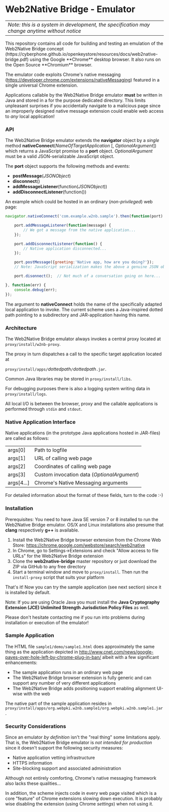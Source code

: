 # Web2Native Bridge - Emulator

<table><tr><td><i>Note: this is a system in development, the specification may change anytime without notice</i></td></tr></table>
This repository contains all code for building and testing an emulation of
the Web2Native Bridge concept
(https://cyberphone.github.io/openkeystore/resources/docs/web2native-bridge.pdf)
using the Google **Chrome** desktop browser.  It also runs on the Open Source **Chromium** browser. 

The emulator code exploits Chrome's native messaging (https://developer.chrome.com/extensions/nativeMessaging)
featured in a single universal Chrome extension.

Applications callable by the Web2Native Bridge emulator **must** be written in Java and stored in a for the purpose
dedicated directory.  This limits unpleasant surprises
if you accidentally navigate to a malicious page since
an improperly designed native message extension could enable web access to *any* local application!

### API
The Web2Native Bridge emulator extends the **navigator** object by a *single* method **nativeConnect**(*NameOfTargetApplication* [, *OptionalArgument*]) which
returns a JavaScript promise to a **port** object.  *OptionalArgument* must be a valid JSON-serializable JavaScript object.

The **port** object supports the following methods and events:
* **postMessage**(*JSONObject*)
* **disconnect**()
* **addMessageListener**(function(*JSONObject*))
* **addDisconnectListener**(function())

An example which could be hosted in an ordinary (*non-privileged*) web page:
```javascript
navigator.nativeConnect('com.example.w2nb.sample').then(function(port) {

    port.addMessageListener(function(message) {
        // We got a message from the native application...
    });

    port.addDisconnectListener(function() {
        // Native application disconnected...
    });

    port.postMessage({greeting:'Native app, how are you doing?'});
    // Note: JavaScript serialization makes the above a genuine JSON object

    port.disonnect();  // Not much of a conversation going on here...

}, function(err) {
    console.debug(err);
});
```
The argument to **nativeConnect** holds the name of the specifically adapted local application to invoke.   The current scheme uses a Java-inspired dotted path pointing to a subdirectory and JAR-application having this name.

### Architecture
The Web2Native Bridge emulator always invokes a central proxy located at <code>proxy/install/w2nb-proxy</code>.<br>

The proxy in turn dispatches a call to the specific target application located at<br><code>
proxy/install/apps/</code>*dottedpath*<code>/</code>*dottedpath*<code>.jar</code>.

Common Java libraries may be stored in <code>proxy/install/libs</code>.

For debugging purposes there is also a logging system writing data in <code>proxy/install/logs</code>.

All local I/O is between the browser, proxy and the callable applications
is performed through <code>stdin</code> and <code>stdout</code>.

### Native Application Interface
Native applications (in the prototype Java applications hosted in JAR-files) are called as follows:
<table>
<tr><td>args[0]</td><td>Path to logfile</td></tr>
<tr><td>args[1]</td><td>URL of calling web page</td></tr>
<tr><td>args[2]</td><td>Coordinates of calling web page</td></tr>
<tr><td>args[3]</td><td>Custom invocation data (<i>OptionalArgument</i>)</td></tr>
<tr><td>args[4...]</td><td>Chrome's Native Messaging arguments</td></tr>
</table>
For detailed information about the format of these fields, turn to the code :-)

### Installation
Prerequisites: You need to have Java SE version 7 or 8 installed to run the Web2Native Bridge emulator. OS/X and Linux
installations also presume that **clang** respectively **g++** is available.

1. Install the Web2Native Bridge browser extension from the Chrome Web Store:
https://chrome.google.com/webstore/search/web2native
2. In Chrome, go to Settings->Extensions and check "Allow access to file URLs" for the Web2Native Bridge extension
3. Clone the **web2native-bridge** master repository or just download the ZIP via GitHub to any free directory
4. Start a terminal window and move to <code>proxy/install</code>. Then run the <code>install-proxy</code> script that suits your platform

That's it!  Now you can try the sample application (see next section) since it is installed by default.

Note: If you are using Oracle Java you must install the **Java Cryptography Extension (JCE) Unlimited Strength Jurisdiction Policy Files** as well.

Please don't hesitate contacting me if you run into problems during installation or execution of the emulator!

### Sample Application
The HTML file <code>sample1/demo/sample1.html</code> does approximately
the same thing as the application depicted in
http://www.cnet.com/news/google-paves-over-hole-left-by-chrome-plug-in-ban/
albeit with a few significant enhancements:
* The sample application runs in an ordinary web page
* The Web2Native Bridge browser extension is fully generic and can support any number of very different applications
* The Web2Native Bridge adds positioning support enabling alignment UI-wise with the web  

The native part of the sample application resides in <code>proxy/install/apps/org.webpki.w2nb.sample1/org.webpki.w2nb.sample1.jar</code>.

### Security Considerations
Since an emulator *by definition* isn't the "real thing" some limitations apply. That is, the Web2Native Bridge
emulator is *not intended for production* since it doesn't support the following security measures:
* Native application vetting infrastructure
* HTTPS information
* Site-blocking support and associated administration
 
Although not entirely comforting, Chrome's native messaging framework also lacks these qualities...

In addition, the scheme injects code in every web page visited which is a core "feature" of Chrome extensions
slowing down execution.  It is probably wise disabling the extension (using Chrome *settings*) when not using it.
